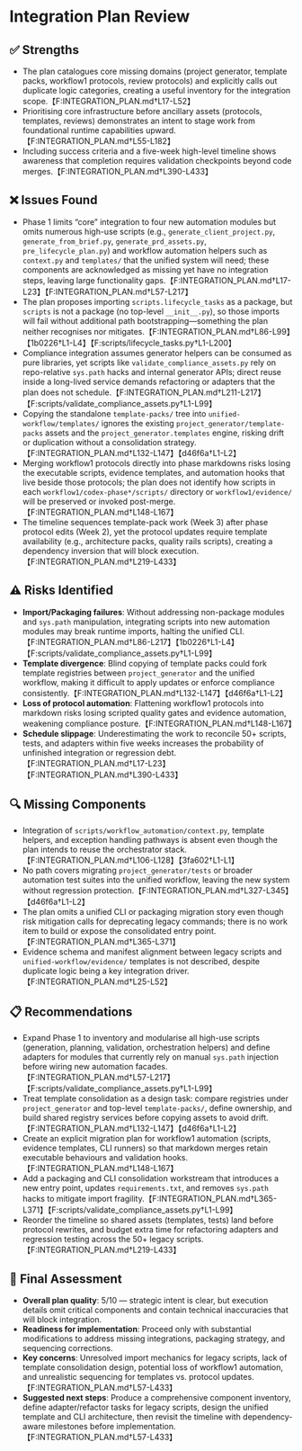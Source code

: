 # Integration Plan Review

## ✅ Strengths
- The plan catalogues core missing domains (project generator, template packs, workflow1 protocols, review protocols) and explicitly calls out duplicate logic categories, creating a useful inventory for the integration scope.【F:INTEGRATION_PLAN.md†L17-L52】
- Prioritising core infrastructure before ancillary assets (protocols, templates, reviews) demonstrates an intent to stage work from foundational runtime capabilities upward.【F:INTEGRATION_PLAN.md†L55-L182】
- Including success criteria and a five-week high-level timeline shows awareness that completion requires validation checkpoints beyond code merges.【F:INTEGRATION_PLAN.md†L390-L433】

## ❌ Issues Found
- Phase 1 limits “core” integration to four new automation modules but omits numerous high-use scripts (e.g., `generate_client_project.py`, `generate_from_brief.py`, `generate_prd_assets.py`, `pre_lifecycle_plan.py`) and workflow automation helpers such as `context.py` and `templates/` that the unified system will need; these components are acknowledged as missing yet have no integration steps, leaving large functionality gaps.【F:INTEGRATION_PLAN.md†L17-L23】【F:INTEGRATION_PLAN.md†L57-L217】
- The plan proposes importing `scripts.lifecycle_tasks` as a package, but `scripts` is not a package (no top-level `__init__.py`), so those imports will fail without additional path bootstrapping—something the plan neither recognises nor mitigates.【F:INTEGRATION_PLAN.md†L86-L99】【1b0226†L1-L4】【F:scripts/lifecycle_tasks.py†L1-L200】
- Compliance integration assumes generator helpers can be consumed as pure libraries, yet scripts like `validate_compliance_assets.py` rely on repo-relative `sys.path` hacks and internal generator APIs; direct reuse inside a long-lived service demands refactoring or adapters that the plan does not schedule.【F:INTEGRATION_PLAN.md†L211-L217】【F:scripts/validate_compliance_assets.py†L1-L99】
- Copying the standalone `template-packs/` tree into `unified-workflow/templates/` ignores the existing `project_generator/template-packs` assets and the `project_generator.templates` engine, risking drift or duplication without a consolidation strategy.【F:INTEGRATION_PLAN.md†L132-L147】【d46f6a†L1-L2】
- Merging workflow1 protocols directly into phase markdowns risks losing the executable scripts, evidence templates, and automation hooks that live beside those protocols; the plan does not identify how scripts in each `workflow1/codex-phase*/scripts/` directory or `workflow1/evidence/` will be preserved or invoked post-merge.【F:INTEGRATION_PLAN.md†L148-L167】
- The timeline sequences template-pack work (Week 3) after phase protocol edits (Week 2), yet the protocol updates require template availability (e.g., architecture packs, quality rails scripts), creating a dependency inversion that will block execution.【F:INTEGRATION_PLAN.md†L219-L433】

## ⚠️ Risks Identified
- **Import/Packaging failures**: Without addressing non-package modules and `sys.path` manipulation, integrating scripts into new automation modules may break runtime imports, halting the unified CLI.【F:INTEGRATION_PLAN.md†L86-L217】【1b0226†L1-L4】【F:scripts/validate_compliance_assets.py†L1-L99】
- **Template divergence**: Blind copying of template packs could fork template registries between `project_generator` and the unified workflow, making it difficult to apply updates or enforce compliance consistently.【F:INTEGRATION_PLAN.md†L132-L147】【d46f6a†L1-L2】
- **Loss of protocol automation**: Flattening workflow1 protocols into markdown risks losing scripted quality gates and evidence automation, weakening compliance posture.【F:INTEGRATION_PLAN.md†L148-L167】
- **Schedule slippage**: Underestimating the work to reconcile 50+ scripts, tests, and adapters within five weeks increases the probability of unfinished integration or regression debt.【F:INTEGRATION_PLAN.md†L17-L23】【F:INTEGRATION_PLAN.md†L390-L433】

## 🔍 Missing Components
- Integration of `scripts/workflow_automation/context.py`, template helpers, and exception handling pathways is absent even though the plan intends to reuse the orchestrator stack.【F:INTEGRATION_PLAN.md†L106-L128】【3fa602†L1-L1】
- No path covers migrating `project_generator/tests` or broader automation test suites into the unified workflow, leaving the new system without regression protection.【F:INTEGRATION_PLAN.md†L327-L345】【d46f6a†L1-L2】
- The plan omits a unified CLI or packaging migration story even though risk mitigation calls for deprecating legacy commands; there is no work item to build or expose the consolidated entry point.【F:INTEGRATION_PLAN.md†L365-L371】
- Evidence schema and manifest alignment between legacy scripts and `unified-workflow/evidence/` templates is not described, despite duplicate logic being a key integration driver.【F:INTEGRATION_PLAN.md†L25-L52】

## 📋 Recommendations
- Expand Phase 1 to inventory and modularise all high-use scripts (generation, planning, validation, orchestration helpers) and define adapters for modules that currently rely on manual `sys.path` injection before wiring new automation facades.【F:INTEGRATION_PLAN.md†L57-L217】【F:scripts/validate_compliance_assets.py†L1-L99】
- Treat template consolidation as a design task: compare registries under `project_generator` and top-level `template-packs/`, define ownership, and build shared registry services before copying assets to avoid drift.【F:INTEGRATION_PLAN.md†L132-L147】【d46f6a†L1-L2】
- Create an explicit migration plan for workflow1 automation (scripts, evidence templates, CLI runners) so that markdown merges retain executable behaviours and validation hooks.【F:INTEGRATION_PLAN.md†L148-L167】
- Add a packaging and CLI consolidation workstream that introduces a new entry point, updates `requirements.txt`, and removes `sys.path` hacks to mitigate import fragility.【F:INTEGRATION_PLAN.md†L365-L371】【F:scripts/validate_compliance_assets.py†L1-L99】
- Reorder the timeline so shared assets (templates, tests) land before protocol rewrites, and budget extra time for refactoring adapters and regression testing across the 50+ legacy scripts.【F:INTEGRATION_PLAN.md†L219-L433】

## 🎯 Final Assessment
- **Overall plan quality**: 5/10 — strategic intent is clear, but execution details omit critical components and contain technical inaccuracies that will block integration.
- **Readiness for implementation**: Proceed only with substantial modifications to address missing integrations, packaging strategy, and sequencing corrections.
- **Key concerns**: Unresolved import mechanics for legacy scripts, lack of template consolidation design, potential loss of workflow1 automation, and unrealistic sequencing for templates vs. protocol updates.【F:INTEGRATION_PLAN.md†L57-L433】
- **Suggested next steps**: Produce a comprehensive component inventory, define adapter/refactor tasks for legacy scripts, design the unified template and CLI architecture, then revisit the timeline with dependency-aware milestones before implementation.【F:INTEGRATION_PLAN.md†L57-L433】
